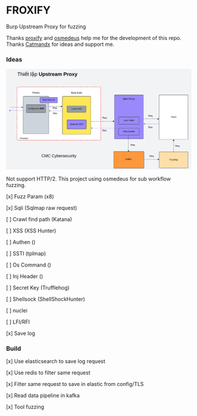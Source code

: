 # FROXIFY
Burp Upstream Proxy for fuzzing

Thanks [proxify](https://github.com/projectdiscovery/proxify) and [osmedeus](https://github.com/j3ssie/osmedeus) help me for the development of this repo. Thanks [Catmandx](https://github.com/catmandx) for ideas and support me. 

### Ideas
![](image/Screenshot%202023-11-03%20110833.png)

Not support HTTP/2. This project using osmedeus for sub workflow fuzzing.

[x] Fuzz Param (x8)

[x] Sqli (Sqlmap raw request)

[ ] Crawl find path (Katana)

[ ] XSS (XSS Hunter)

[ ] Authen ()

[ ] SSTI (tplmap)

[ ] Os Command ()

[ ] Inj Header ()

[ ] Secret Key (Trufflehog)

[ ] Shellsock (ShellShockHunter)

[ ] nuclei

[ ] LFI/RFI

[x] Save log

### Build
[x] Use elasticsearch to save log request

[x] Use redis to filter same request

[x] Filter same request to save in elastic from config/TLS

[x] Read data pipeline in kafka

[x] Tool fuzzing
